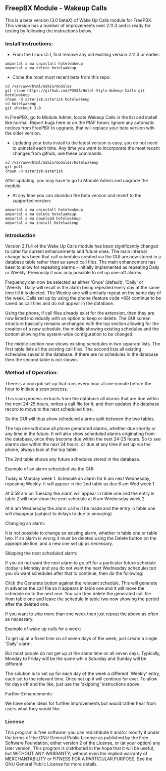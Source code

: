 <h2>FreepBX Module - Wakeup Calls</h2>

This is a beta version (3.0 betaX) of Wake Up Calls module for FreePBX. This version has a number of improvements over 2.11.3 and is ready for testing by following the instructions below.

<h3>Install Instructions:</h3>

* From the Linux CLI, first remove any old existing version 2.11.3 or earlier:
```
amportal a ma uninstall hotelwakeup
amportal a ma delete hotelwakeup
```

* Clone the most most recent beta from this repo:
```
cd /var/www/html/admin/modules
git clone https://github.com/POSSA/Hotel-Style-Wakeup-Calls.git hotelwakeup
chown -R asterisk:asterisk hotelwakeup
cd hotelwakeup
git checkout 3.0
```
In FreePBX, go to Module Admin, locate Wakeup Calls in the list and install like normal. Report bugs here or on the PIAF forum. Ignore any automatic notices from FreePBX to upgrade, that will replace your beta version with the older version.


* Updating your beta install to the latest version is easy, you do not need to uninstall each time. Any time you want to incorporate the most recent changes from github, use these commands:
```
cd /var/www/html/admin/modules/hotelwakeup
git pull
chown -R asterisk:asterisk .
```
After updating, you may have to go to Module Admin and upgrade the module.

* At any time you can abandon the beta version and revert to the supported version:
```
amportal a ma uninstall hotelwakeup
amportal a ma delete hotelwakeup
amportal a ma download hotelwakeup
amportal a ma install hotelwakeup
```

<h3>Introduction</h3>
Version 2.11.4 of the Wake Up Calls module has been significantly changed to cater for current enhancements and future ones. The main internal change has been that call schedules created via the GUI are now stored in a database table rather than as saved call files. The main enhancement has been to allow for repeating alarms - initially implemented as repeating Daily or Weekly.  Previously it was only possible to set up one-off alarms.

Frequency can now be selected as either 'Once' (default), 'Daily' or 'Weekly'. Daily will result in the alarm being repeated every day at the same time till it is deleted.  The Weekly one will similarly repeat on the same day of the week. Calls set up by using the phone (feature code *68) continue to be saved as call files and do not appear in the database.

Using the phone, if call files already exist for the extension, then they are now listed individually with an option to keep or delete. The GUI screen structure basically remains unchanged with the top section allowing for the creation of a new schedule, the middle showing existing schedules and the bottom allowing the system-wide configuration to be changed.

The middle section now shows existing schedules in two separate lists. The first table lists all the existing call files.  The second lists all existing schedules saved in the database.  If there are no schedules in the database then the second table is not shown.

<h3>Method of Operation:</h3>

There is a cron job set up that runs every hour at one minute before the hour to initiate a scan process.

This scan process extracts from the database all alarms that are due within the next 24-25 hours, writes a call file for it, and then updates the database record to move to the next scheduled time.

So the GUI will thus show scheduled alarms split between the two tables.

The top one will show all phone generated alarms, whether due shortly or any time in the future.  It will also show scheduled alarms originating from the database, once they become due within the next 24-25 hours.  So to see alarms due within the next 24 hours, or due at any time if set up via the phone, always look at the top table.

The 2nd table shows any future schedules stored in the database.

Example of an alarm scheduled via the GUI:

Today is Monday week 1.  Schedule an alarm for 6 am next Wednesday, repeating Weekly.  It will appear in the 2nd table as due 6 am Wed week 1.

At 5:59 am on Tuesday the alarm will appear in table one and the entry in table 2 will now show the next schedule at 6 am Wednesday week 2.

At 6 am Wednesday the alarm call will be made and the entry in table one will disappear (subject to delays to due to snoozing)

Changing an alarm:

It is not possible to change an existing alarm, whether in table one or table two.  If an alarm is wrong it must be deleted using the Delete button on the appropriate line, and a new one set up as necessary.

Skipping the next scheduled alarm:

If you do not want the next alarm to go off for a particular future schedule (today is Monday and you do not want the next Wednesday schedule) but you do want schedules after that to continue, then do the following:

Click the Generate button against the relevant schedule.  This will generate in advance the call file so it appears in table one and it will move the schedule on to the next one.  You can then delete the generated call file from table one and leave the schedule in table two now showing the period after the deleted one.

If you want to ship more than one week then just repeat the above as often as necessary.

Example of wake up calls for a week:

To get up at a fixed time on all seven days of the week, just create a single 'Daily' alarm.

But most people do not get up at the same time on all seven days.  Typically, Monday to Friday will be the same while Saturday and Sunday will be different.

The solution is to set up for each day of the week a different 'Weekly' entry, each set to the relevant time.  Once set up it will continue for ever.  To allow for days off and the like, just use the 'skipping' instructions above.

Further Enhancements:

We have some ideas for further improvements but would rather hear from users what they would like.

<h3>License</h3>
This program is free software; you can redistribute it and/or
modify it under the terms of the GNU General Public License
as published by the Free Software Foundation; either version 2
of the License, or (at your option) any later version.
This program is distributed in the hope that it will be useful,
but WITHOUT ANY WARRANTY; without even the implied warranty of
MERCHANTABILITY or FITNESS FOR A PARTICULAR PURPOSE.  See the
GNU General Public License for more details.
